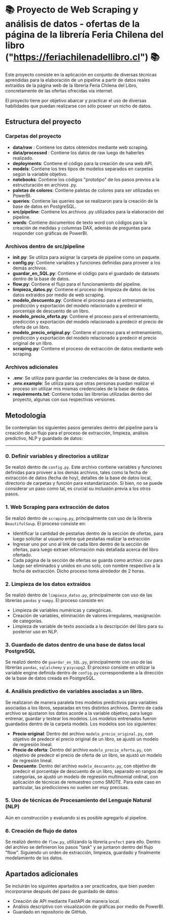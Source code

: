 # 📚 Proyecto de Web Scraping y análisis de datos - ofertas de la página de la librería Feria Chilena del libro ("https://feriachilenadellibro.cl") 📚

Este proyecto consiste en la aplicación en conjunto de diversas técnicas aprendidas para la elaboración de un pipeline a partir de datos reales extraídos de la página web de la librería Feria Chilena del Libro, concretamente de las ofertas ofrecidas vía internet.

El proyecto tiene por objetivo abarcar y practicar el uso de diversas habilidades que puedan realizarse con sólo poseer un nicho de datos. 

## Estructura del proyecto

### Carpetas del proyecto

- **data/raw** : Contiene los datos obtenidos mediante web scraping.
- **data/processed** : Contiene los datos de raw luego de haberles realizado.
- **deployments**: Contiene el código para la creación de una web API.
- **models**: Contiene los tres tipos de modelos separados en carpetas según la variable objetivo.
- **notebooks**: Contiene los códigos "prototipo" de los pasos previos a la estructuración en archivos .py.
- **paletas de colores**: Contiene paletas de colores para ser utilizadas en PowerBI.
- **queries**: Contiene las queries que se realizaron para la creación de la base de datos en PostgreSQL.
- **src/pipeline**: Contiene los archivos .py utilizados para la elaboración del pipeline.
- **words**: Contiene documentos de texto word con códigos para la creación de medidas y columnas DAX, además de preguntas para responder con gráficas de PowerBI.



### Archivos dentro de src/pipeline
- **__init__.py**: Se utiliza para asignar la carpeta de pipeline como un paquete.
- **config.py**: Contiene variables y funciones definidas para proveer a los demás archivos.
- **guardar_en_SQL.py**: Contiene el código para el guardado de datasets dentro de la base de datos.
- **flow.py**: Contiene el flujo para el funcionamiento del pipeline.
- **limpieza_datos.py**: Contiene el proceso de limpieza de datos de los datos extraídos por medio de web scraping.
- **modelo_descuento.py**: Contiene el proceso para el entrenamiento, predicción y exportación del modelo relacionado a predecir el porcentaje de descuento de un libro.
- **modelo_precio_oferta.py**: Contiene el proceso para el entrenamiento, predicción y exportación del modelo relacionado a predecir el precio de oferta de un libro.
- **modelo_precio_original.py**: Contiene el proceso para el entrenamiento, predicción y exportación del modelo relacionado a predecir el precio original de un libro.
- **scraping.py**: Contiene el proceso de extracción de datos mediante web scraping.

### Archivos adicionales
- **.env**: Se utiliza para guardar las credenciales de la base de datos.
- **.env.example**: Se utiliza para que otras personas puedan realizar el proceso sin utilizar mis mismas credenciales de la base de datos.
- **requirements.txt**: Contiene todas las librerías utilizadas dentro del proyecto, algunas con sus respectivas versiones.

## Metodología

Se contemplan los siguientes pasos generales dentro del pipeline para la creación de un flujo para el proceso de extracción, limpieza, análisis predictivo, NLP y guardado de datos:

---

### 0. Definir variables y directorios a utilizar

Se realizó dentro de `config.py`. Este archivo contiene variables y funciones definidas para proveer a los demás archivos, tales como la fecha de extracción de datos (fecha de hoy), detalles de la base de datos local, directorio de carpetas y función para estandarización. Si bien, no se puede considerar un paso como tal, es crucial su inclusión previa a los otros pasos.

###  1. Web Scraping para extracción de datos

Se realizó dentro de `scraping.py`, principalmente con uso de la librería `BeautifulSoup`. El proceso consiste en:
- Identificar la cantidad de pestañas dentro de la sección de ofertas, para luego solicitar al usuario entre qué pestañas realizar la extracción 
- Ingresar uno por uno al link de cada libro dentro de la sección de ofertas, para luego extraer información más detallada acerca del libro ofertado.
- Cada página de la sección de ofertas se guarda como archivo .csv para luego ser eliminados y unidos en uno solo, con nombre respectivo a la fecha de extracción. Dicho proceso toma alrededor de 2 horas.

### 2. Limpieza de los datos extraídos

Se realizó dentro de `limpieza_datos.py`, principalmente con uso de las librerías `pandas` y `numpy`. El proceso consiste en:

- Limpieza de variables numéricas y categóricas. 
- Creación de variables, eliminación de valores irregulares, reasignación de categorías.
- Limpieza de variable de texto asociada a la descripción del libro para su posterior uso en NLP.

### 3. Guardado de datos dentro de una base de datos local PostgreSQL

Se realizó dentro de `guardar_en_SQL.py`, principalmente con uso de las librerías `pandas`, `sqlalchemy` y `psycopg2`. El proceso consiste en utilizar la variable engine definida dentro de `config.py` correspondiente a la dirección de la base de datos creada en PostgreSQL.

### 4. Análisis predictivo de variables asociadas a un libro.

Se realizaron de manera paralela tres modelos predictivos para variables asociadas a los libros, separadas en tres distintos archivos. Dentro de cada archivo se ajustaron los datos acorde a la variable objetivo, para luego entrenar, guardar y testear los modelos. Los modelos entrenados fueron guardados dentro de la carpeta models. Los modelos son los siguientes:

- **Precio original**: Dentro del archivo `modelo_precio_original.py`, con objetivo de predecir el precio original de un libro, se ajustó un modelo de regresión lineal.
- **Precio de oferta**: Dentro del archivo `modelo_precio_oferta.py`, con objetivo de predecir el precio de oferta de un libro, se ajustó un modelo de regresión lineal.
- **Descuento**: Dentro del archivo `modelo_descuento.py`, con objetivo de predecir el porcentaje de descuento de un libro, separado en rangos de categorías, se ajustó un modelo de regresión multinomial ordinal, con aplicación de técnicas de remuestreo como SMOTE. Para este caso en particular, las predicciones no suelen ser muy precisas.

### 5. Uso de técnicas de Procesamiento del Lenguaje Natural (NLP)

Aún en construcción y evaluando si es posible agregarlo al pipeline.

### 6. Creación de flujo de datos

Se realizó dentro de `flow.py`, utilizando la librería `prefect` para ello.
Dentro del archivo se definieron los pasos "task" y se juntaron dentro del flujo "flow". Siguiendo un orden de extracción, limpieza, guardado y finalmente modelamiento de los datos.


## Apartados adicionales

Se incluirán los siguintes apartados a ser practicados, que bien pueden incorporarse después del paso de guardado de datos:
- Creación de API mediante FastAPI de manera local.
- Análisis descriptivo con visualización de gráficas por medio de PowerBI.
- Guardado en repositorio de GitHub.
